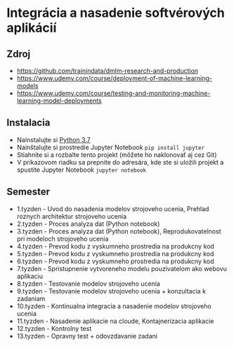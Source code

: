 # Integrácia a nasadenie softvérových aplikácií

## Zdroj

* https://github.com/trainindata/dmlm-research-and-production
* https://www.udemy.com/course/deployment-of-machine-learning-models
* https://www.udemy.com/course/testing-and-monitoring-machine-learning-model-deployments

## Instalacia

* Nainstalujte si [Python 3.7](https://www.python.org/downloads/)
* Nainštalujte si prostredie Jupyter Notebook `pip install jupyter`
* Stiahnite si a rozbalte tento projekt (môžete ho naklonovať aj cez Git)
* V príkazovom riadku sa prepnite do adresára, kde ste si uložili projekt a spustite Jupyter Notebook `jupyter notebook`

## Semester
* 1.tyzden - Uvod do nasadenia modelov strojoveho ucenia, Prehlad roznych architektur strojoveho ucenia
* 2.tyzden - Proces analyza dat (Python notebook)
* 3.tyzden - Proces analyza dat (Python notebook), Reprodukovatelnost pri modeloch strojoveho ucenia
* 4.tyzden - Prevod kodu z vyskumneho prostredia na produkcny kod
* 5.tyzden - Prevod kodu z vyskumneho prostredia na produkcny kod
* 6.tyzden - Prevod kodu z vyskumneho prostredia na produkcny kod
* 7.tyzden - Spristupnenie vytvoreneho modelu pouzivatelom ako webovu aplikaciu
* 8.tyzden - Testovanie modelov strojoveho ucenia 
* 9.tyzden - Testovanie modelov strojoveho ucenia + konzultacia k zadaniam
* 10.tyzden - Kontinualna integracia a nasadenie modelov strojoveho ucenia
* 11.tyzden - Nasadenie aplikacie na cloude, Kontajnerizacia aplikacie
* 12.tyzden - Kontrolny test
* 13.tyzden - Opravny test + odovzdavanie zadani
